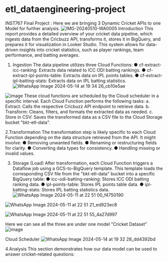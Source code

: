 # etl_dataengineering-project
INST767 Final Project : Here we are bringing 3 Dynamic Cricket APIs to one Model for further analysis.
![IMG-20240510-WA0005](https://github.com/Arya-UMD/etl_dataengineering-project/assets/152458007/d8a368ca-5d08-4575-a123-55e884e6de3a)
Introduction 
This report provides a detailed overview of your cricket data pipeline, which ingests data from the Cricbuzz API, transforms it, stores it in BigQuery, and prepares it for visualization in Looker Studio. This system allows for data-driven insights into cricket statistics, such as player rankings, team performance, and batting averages.

1. Ingestion 
The data pipeline utilizes three Cloud Functions: 
● cf-extract-icc-ranking: Extracts data related to ICC ODI batting rankings.
● cf-extract-ipl-points-table: Extracts data on IPL points tables.
● cf-extract-ipl-batting-stats: Extracts data on IPL batting statistics.
![WhatsApp Image 2024-05-14 at 19 34 26_cb10e5ae](https://github.com/Arya-UMD/etl_dataengineering-project/assets/152458007/c91821db-a965-4544-b2e8-53bc4e87296a)

![image](https://github.com/Arya-UMD/etl_dataengineering-project/assets/152458007/8583af7e-2ed8-4c42-b964-009340605df2)
These cloud functions are scheduled by the Cloud scheduler in a specific interval. Each Cloud Function performs the following tasks: 
a. Extract: Calls the respective Cricbuzz API endpoint to retrieve data.
b. Transform: Cleans, filters, and formats the extracted data as needed.
c. Store in CSV: Saves the transformed data as a CSV file to the Cloud Storage bucket "bkt-etl-data". 


2.Transformation 
The transformation step is likely specific to each Cloud Function depending on the data structure retrieved from the API. It might involve: 
● Removing unwanted fields. 
● Renaming or restructuring fields for clarity. 
● Converting data types for consistency. 
● Handling missing or invalid values. 

3. Storage (Load)
After transformation, each Cloud Function triggers a Dataflow job using a GCS-to-BigQuery template. This template loads the corresponding CSV file from the "bkt-etl-data" bucket into a specific BigQuery table: 
● icc-odi-batting-ranking: Stores ICC ODI batting ranking data.
● ipl-points-table: Stores IPL points table data. 
● ipl-batting-stats: Stores IPL batting statistics data.
![WhatsApp Image 2024-05-11 at 22 51 00_f4750190](https://github.com/Arya-UMD/etl_dataengineering-project/assets/152458007/29021374-d5b8-4fee-bf1d-52d0073ed84e)

![WhatsApp Image 2024-05-11 at 22 51 21_ed923ec8](https://github.com/Arya-UMD/etl_dataengineering-project/assets/152458007/08f85844-eb7a-4d4d-a1f7-1ee5c13681df)

![WhatsApp Image 2024-05-11 at 22 51 55_4a27d997](https://github.com/Arya-UMD/etl_dataengineering-project/assets/152458007/099ee876-e8ed-4895-a328-d7c9e2053331)

Here we can see all the three are under one model "Cricket Dataset"
![image](https://github.com/Arya-UMD/etl_dataengineering-project/assets/152458007/43d0f9b8-b818-48e1-b5bc-6eb5392cced9)


Cloud Scheduler 
![WhatsApp Image 2024-05-14 at 19 32 28_dd4392bd](https://github.com/Arya-UMD/etl_dataengineering-project/assets/152458007/c2773a27-1283-4d31-9dc5-182a65ca2732)



4.Analysis
This section demonstrates how our data model can be used to answer cricket-related questions: 

